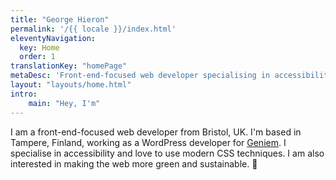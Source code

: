 ```yaml
---
title: "George Hieron"
permalink: '/{{ locale }}/index.html'
eleventyNavigation:
  key: Home
  order: 1
translationKey: "homePage"
metaDesc: 'Front-end-focused web developer specialising in accessibility.'
layout: "layouts/home.html"
intro:
    main: "Hey, I'm"
---
```


I am a front-end-focused web developer from Bristol, UK. I'm based in Tampere, Finland, working as a WordPress developer for <a href="https://www.geniem.fi/in-english/" data-hover-img="/images/geniem-genie.png">Geniem</a>. I specialise in accessibility and love to use modern CSS techniques. I am also interested in making the web more green and sustainable. 🌲

